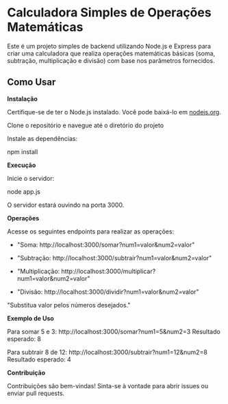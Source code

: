 # Calculadora Simples de Operações Matemáticas

Este é um projeto simples de backend utilizando Node.js e Express para criar uma calculadora que realiza operações matemáticas básicas (soma, subtração, multiplicação e divisão) com base nos parâmetros fornecidos.

## Como Usar

**Instalação**
   
Certifique-se de ter o Node.js instalado. Você pode baixá-lo em [nodejs.org](https://nodejs.org/).
   
Clone o repositório e navegue até o diretório do projeto

Instale as dependências:

npm install

**Execução**

Inicie o servidor:

node app.js

O servidor estará ouvindo na porta 3000.

**Operações**

Acesse os seguintes endpoints para realizar as operações:

- "Soma: http://localhost:3000/somar?num1=valor&num2=valor"
  
- "Subtração: http://localhost:3000/subtrair?num1=valor&num2=valor"

- "Multiplicação: http://localhost:3000/multiplicar?num1=valor&num2=valor"
  
- "Divisão: http://localhost:3000/dividir?num1=valor&num2=valor"
  

  
"Substitua valor pelos números desejados."

**Exemplo de Uso**

Para somar 5 e 3: http://localhost:3000/somar?num1=5&num2=3
Resultado esperado: 8

Para subtrair 8 de 12: http://localhost:3000/subtrair?num1=12&num2=8
Resultado esperado: 4

**Contribuição**

Contribuições são bem-vindas! Sinta-se à vontade para abrir issues ou enviar pull requests.
